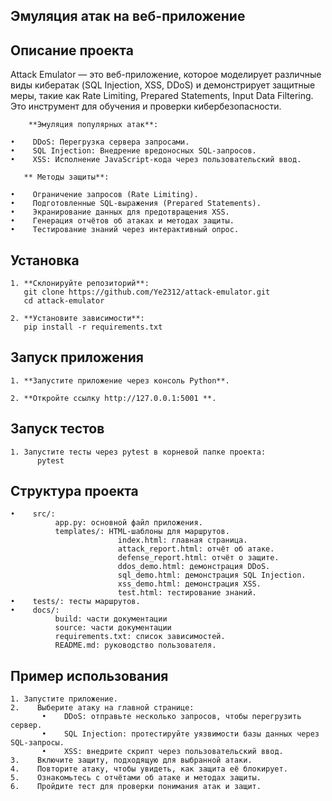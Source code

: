 ## **Эмуляция атак на веб-приложение**



## **Описание проекта**

Attack Emulator — это веб-приложение, которое моделирует различные виды кибератак (SQL Injection, XSS, DDoS) и демонстрирует защитные меры, такие как Rate Limiting, Prepared Statements, Input Data Filtering. Это инструмент для обучения и проверки кибербезопасности.


        **Эмуляция популярных атак**:
    
    •    DDoS: Перегрузка сервера запросами.
    •    SQL Injection: Внедрение вредоносных SQL-запросов.
    •    XSS: Исполнение JavaScript-кода через пользовательский ввод.
    
       ** Методы защиты**:
    
    •    Ограничение запросов (Rate Limiting).
    •    Подготовленные SQL-выражения (Prepared Statements).
    •    Экранирование данных для предотвращения XSS.
    •    Генерация отчётов об атаках и методах защиты.
    •    Тестирование знаний через интерактивный опрос.

## **Установка**

    1. **Склонируйте репозиторий**:
       git clone https://github.com/Ye2312/attack-emulator.git
       cd attack-emulator

    2. **Установите зависимости**:
       pip install -r requirements.txt

## **Запуск приложения**

    1. **Запустите приложение через консоль Python**.

    2. **Откройте ссылку http://127.0.0.1:5001 **.

## **Запуск тестов**

    1. Запустите тесты через pytest в корневой папке проекта:
          pytest



## **Структура проекта**

    •    src/: 
              app.py: основной файл приложения.
              templates/: HTML-шаблоны для маршрутов.
                            index.html: главная страница.
                            attack_report.html: отчёт об атаке.
                            defense_report.html: отчёт о защите.
                            ddos_demo.html: демонстрация DDoS.
                            sql_demo.html: демонстрация SQL Injection.
                            xss_demo.html: демонстрация XSS.
                            test.html: тестирование знаний.
    •    tests/: тесты маршрутов.
    •    docs/:
              build: части документации
              source: части документации
              requirements.txt: список зависимостей.
              README.md: руководство пользователя.
              
## **Пример использования**
    1. Запустите приложение.
    2.    Выберите атаку на главной странице:
           •    DDoS: отправьте несколько запросов, чтобы перегрузить сервер.
           •    SQL Injection: протестируйте уязвимости базы данных через SQL-запросы.
           •    XSS: внедрите скрипт через пользовательский ввод.
    3.    Включите защиту, подходящую для выбранной атаки.
    4.    Повторите атаку, чтобы увидеть, как защита её блокирует.
    5.    Ознакомьтесь с отчётами об атаке и методах защиты.
    6.    Пройдите тест для проверки понимания атак и защит.

